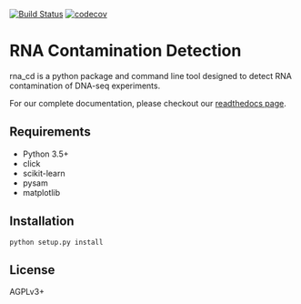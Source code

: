 [![Build Status](https://travis-ci.org/LUMC/rna_cd.svg?branch=master)](https://travis-ci.org/LUMC/rna_cd) [![codecov](https://codecov.io/gh/LUMC/rna_cd/branch/master/graph/badge.svg)](https://codecov.io/gh/LUMC/rna_cd)
# RNA Contamination Detection

rna_cd is a python package and command line tool designed to detect 
RNA contamination of DNA-seq experiments. 

For our complete documentation, please checkout our [readthedocs page](https://rna-cd.readthedocs.io/en/latest/).
## Requirements

* Python 3.5+
* click
* scikit-learn
* pysam
* matplotlib

## Installation

`python setup.py install`

## License
AGPLv3+